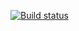 [![Build status](https://ci.appveyor.com/api/projects/status/rf9e200v0ckgqqt3/branch/main?svg=true)](https://ci.appveyor.com/project/Andrey-Khyarginen/posstman/branch/main)
